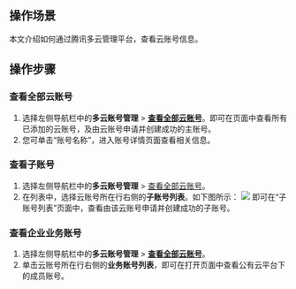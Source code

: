 ## 操作场景
本文介绍如何通过腾讯多云管理平台，查看云账号信息。


## 操作步骤

### 查看全部云账号
1. 选择左侧导航栏中的**多云账号管理** > **[查看全部云账号](https://cmp.tencent.cn/account)**。即可在页面中查看所有已添加的云账号，及由云账号申请并创建成功的主账号。
2. 您可单击“账号名称”，进入账号详情页面查看相关信息。


### 查看子账号
1. 选择左侧导航栏中的**多云账号管理** > [查看全部云账号](https://cmp.tencent.cn/account)。
2. 在列表中，选择云账号所在行右侧的**子账号列表**。如下图所示：
![](https://qcloudimg.tencent-cloud.cn/raw/93cff00693c714858f1bb486e160b1f8.png)
即可在“子账号列表”页面中，查看由该云账号申请并创建成功的子账号。


### 查看企业业务账号[](id:businessAccount)
1. 选择左侧导航栏中的**多云账号管理** > **[查看全部云账号](https://cmp.tencent.cn/account)**。
2. 单击云账号所在行右侧的**业务账号列表**，即可在打开页面中查看公有云平台下的成员账号。
